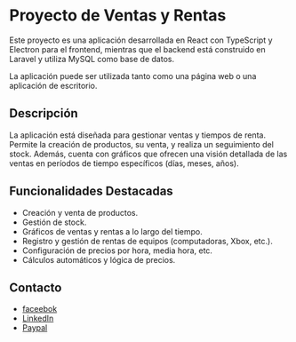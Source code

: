 # Proyecto de Ventas y Rentas

Este proyecto es una aplicación desarrollada en React con TypeScript y Electron para el frontend, 
mientras que el backend está construido en Laravel y utiliza MySQL como base de datos. 

La aplicación puede ser utilizada tanto como una página web o una aplicación de escritorio.

## Descripción

La aplicación está diseñada para gestionar ventas y tiempos de renta. 
Permite la creación de productos, su venta, y realiza un seguimiento del stock. Además, cuenta con gráficos que ofrecen 
una visión detallada de las ventas en períodos de tiempo específicos (días, meses, años).

## Funcionalidades Destacadas

- Creación y venta de productos.
- Gestión de stock.
- Gráficos de ventas y rentas a lo largo del tiempo.
- Registro y gestión de rentas de equipos (computadoras, Xbox, etc.).
- Configuración de precios por hora, media hora, etc.
- Cálculos automáticos y lógica de precios.

## Contacto
- [faceebok](https://www.facebook.com/lAstralz)
- [LinkedIn](https://www.linkedin.com/in/edain-jesus-cortez-ceron-23b26b155)
- [Paypal](https://www.paypal.me/Astralz)


